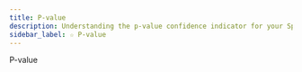```yaml
---
title: P-value
description: Understanding the p-value confidence indicator for your Split FME experiment
sidebar_label: ☆ P-value
---
```

P-value
